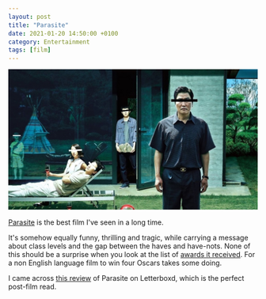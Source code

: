 ```yaml
--- 
layout: post 
title: "Parasite"
date: 2021-01-20 14:50:00 +0100 
category: Entertainment 
tags: [film] 
--- 
```


<center>
	<img src="/images/2021/1/parasite.png" alt="Parasite" class="image-single" />
</center>

[Parasite][parasite] is the best film I've seen in a long time. 

It's somehow equally funny, thrilling and tragic, while carrying a message about class levels and the gap between the haves and have-nots. None of this should be a surprise when you look at the list of [awards it received][awards]. For a non English language film to win four Oscars takes some doing.

I came across [this review][review] of Parasite on Letterboxd, which is the perfect post-film read.

[parasite]:https://www.imdb.com/title/tt6751668/
[awards]:https://en.wikipedia.org/wiki/List_of_accolades_received_by_Parasite
[review]:https://letterboxd.com/philbertdy/film/parasite-2019/
